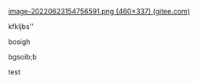 [image-20220623154756591.png (460×337) (gitee.com)](https://gitee.com/its-too-cold-at-heights-gitee/cloud-image/raw/master/img/image-20220623154756591.png)

kfkljbs''

bosigh

bgsoib;b

test





